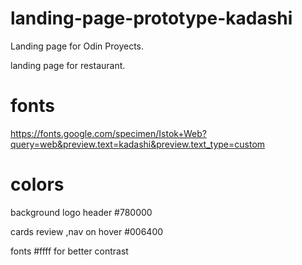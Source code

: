 # landing-page-prototype-kadashi

Landing page for Odin Proyects.

landing page for restaurant.

# fonts

https://fonts.google.com/specimen/Istok+Web?query=web&preview.text=kadashi&preview.text_type=custom

# colors

background logo header #780000

cards review ,nav on hover #006400

fonts #ffff for better contrast

